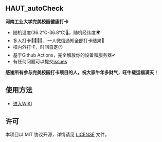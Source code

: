 ## HAUT_autoCheck

**河南工业大学完美校园健康打卡**
- 随机温度(36.2℃-36.8℃)🌡，随机经纬度🌍
- 多人打卡👨‍👩‍👧‍👧，一人微信通知全部打卡结果💬
- 校内外打卡，时间自定🕑
- 基于Github Actions，完全解放你的设备和服务器✔
- 有任何问题可以提交[issues](https://github.com/YooKing/HAUT_autoCheck/issues/new)  

**感谢所有参与完美校园打卡项目的人，祝大家牛年多财气，旺牛载运福满天！**
## 使用方法 
- [进入WIKI](https://github.com/YooKing/HAUT_autoCheck/wiki)
   
## 许可
本项目以 MIT 协议开源，详情请见 [LICENSE](LICENSE) 文件。 
